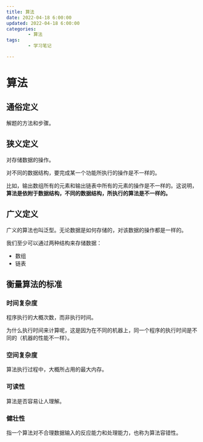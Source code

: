 ```yaml
---
title: 算法
date: 2022-04-18 6:00:00
updated: 2022-04-18 6:00:00
categories:
        - 算法
tags:
        - 学习笔记

---
```


# 算法

## 通俗定义

解题的方法和步骤。

## 狭义定义

对存储数据的操作。

对不同的数据结构，要完成某一个功能所执行的操作是不一样的。

比如，输出数组所有的元素和输出链表中所有的元素的操作是不一样的。这说明，**算法是依附于数据结构，不同的数据结构，所执行的算法是不一样的。**

## 广义定义

广义的算法也叫泛型。无论数据是如何存储的，对该数据的操作都是一样的。

我们至少可以通过两种结构来存储数据：

- 数组
- 链表

## 衡量算法的标准

### 时间复杂度

程序执行的大概次数，而非执行时间。

为什么执行时间来计算呢，这是因为在不同的机器上，同一个程序的执行时间是不同的（机器的性能不一样）。

### 空间复杂度

算法执行过程中，大概所占用的最大内存。

### 可读性

算法是否容易让人理解。

### 健壮性

指一个算法对不合理数据输入的反应能力和处理能力，也称为算法容错性。





